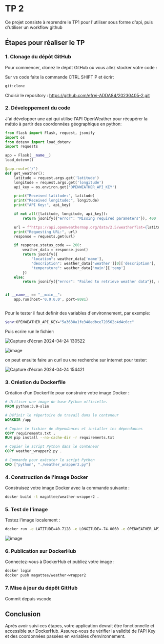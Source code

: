 
# TP 2

Ce projet consiste à reprendre le TP1 pour l'utiliser sous forme d'api, puis d'utiliser un workflow github
## Étapes pour réaliser le TP

### 1. Clonage du dépôt GitHub

Pour commencer, clonez le dépôt GitHub où vous allez stocker votre code :

Sur vs code faite la commande CTRL SHIFT P et écrir:
```bash
git:clone 
```
Choisir le repository : https://github.com/efrei-ADDA84/20230405-2.git

### 2. Développement du code

J'ai développer une api qui utilise l'API OpenWeather pour récupérer la météo à partir des coordonnées géographique en python:

```python
from flask import Flask, request, jsonify
import os
from dotenv import load_dotenv
import requests

app = Flask(__name__)
load_dotenv() 

@app.route('/')
def get_weather():
    latitude = request.args.get('latitude')
    longitude = request.args.get('longitude')
    api_key = os.environ.get('OPENWEATHER_API_KEY')

    print("Received latitude:", latitude)
    print("Received longitude:", longitude)
    print("API Key:", api_key)

    if not all([latitude, longitude, api_key]):
        return jsonify({"error": "Missing required parameters"}), 400

    url = f"https://api.openweathermap.org/data/2.5/weather?lat={latitude}&lon={longitude}&appid={api_key}&units=metric&lang=fr"
    print("Requesting URL:", url)
    response = requests.get(url)

    if response.status_code == 200:
        weather_data = response.json()
        return jsonify({
            "location": weather_data['name'],
            "description": weather_data['weather'][0]['description'],
            "temperature": weather_data['main']['temp']
        })
    else:
        return jsonify({"error": "Failed to retrieve weather data"}), response.status_code


if __name__ == "__main__":
    app.run(host='0.0.0.0', port=8081)



```

Pour le tester il faut definir des variables d'environnement, par exemple: 


```bash
$env:OPENWEATHER_API_KEY="5a3638a1fe348edbce720562c4d4c0cc"

```

Puis ecrire run le fichier:

![Capture d'écran 2024-04-24 130522](https://github.com/efrei-ADDA84/20230405-2/assets/154382359/b399badf-c503-446f-a64a-886477b2d11f)



![image](https://github.com/efrei-ADDA84/20230405-2/assets/154382359/3c351b5a-582d-4a2d-a9cf-d9b212bbc855)

on peut ensuite faire un curl ou une recherche sur internet pour tester:

![Capture d'écran 2024-04-24 154421](https://github.com/efrei-ADDA84/20230405-2/assets/154382359/1fd6cf14-aaa3-47b0-81e1-701291e06a6b)


### 3. Création du Dockerfile

Création d'un Dockerfile pour construire votre image Docker :

```Dockerfile
# Utiliser une image de base Python officielle.
FROM python:3.9-slim

# Définir le répertoire de travail dans le conteneur
WORKDIR /app

# Copier le fichier de dépendances et installer les dépendances
COPY requirements.txt .
RUN pip install --no-cache-dir -r requirements.txt

# Copier le script Python dans le conteneur
COPY weather_wrapper2.py .

# Commande pour exécuter le script Python
CMD ["python", "./weather_wrapper2.py"]

```

### 4. Construction de l'image Docker

Construisez votre image Docker avec la commande suivante :

```bash
docker build -t magattee/weather-wrapper2 .
```

### 5. Test de l'image

Testez l'image localement :

```bash
docker run -e LATITUDE=40.7128 -e LONGITUDE=-74.0060 -e OPENWEATHER_API_KEY=5a3638a1fe348edbce720562c4d4c0cc weather-app2
```
![image](https://github.com/efrei-ADDA84/20230405-2/assets/154382359/61b3bf61-af6b-429b-97c2-0e2e0f22944c)

### 6. Publication sur DockerHub

Connectez-vous à DockerHub et publiez votre image :

```bash
docker login
docker push magattee/weather-wrapper2
```

### 7. Mise à jour du dépôt GitHub

Commit depuis vscode

## Conclusion

Après avoir suivi ces étapes, votre application devrait être fonctionnelle et accessible sur DockerHub. Assurez-vous de vérifier la validité de l'API Key et des coordonnées passées en variables d'environnement.
